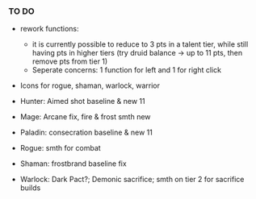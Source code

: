 ### TO DO
- rework functions:
   - it is currently possible to reduce to 3 pts in a talent tier, while still having pts in higher tiers (try druid balance -> up to 11 pts, then remove pts from tier 1)
   - Seperate concerns: 1 function for left and 1 for right click

- Icons for rogue, shaman, warlock, warrior

- Hunter: Aimed shot baseline & new 11
- Mage: Arcane fix, fire & frost smth new
- Paladin: consecration baseline & new 11
- Rogue: smth for combat
- Shaman: frostbrand baseline fix
- Warlock: Dark Pact?; Demonic sacrifice; smth on tier 2 for sacrifice builds